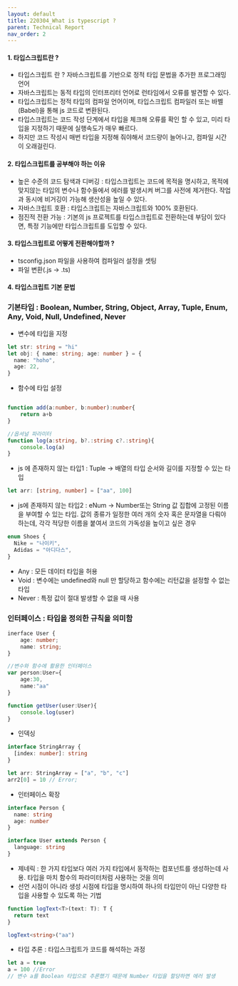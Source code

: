 ```yaml
---
layout: default
title: 220304_What is typescript ?
parent: Technical Report
nav_order: 2
---
```


#### 1. 타입스크립트란 ?

- 타입스크립트 란 ? 자바스크립트를 기반으로 정적 타입 문법을 추가한 프로그래밍 언어
- 자바스크립트는 동적 타입의 인터프리터 언어로 런타임에서 오류를 발견할 수 있다.
- 타입스크립트는 정적 타입의 컴파일 언어이며, 타입스크립트 컴파일러 또는 바벨(Babel)을 통해 js 코드로 변환된다.
- 타입스크립트는 코드 작성 단계에서 타입을 체크해 오류를 확인 할 수 있고, 미리 타입을 지정하기 때문에 실행속도가 매우 빠르다.
- 하지만 코드 작성시 매번 타입을 지정해 줘야해서 코드량이 늘어나고, 컴파일 시간이 오래걸린다.

#### 2. 타입스크립트를 공부해야 하는 이유

- 높은 수준의 코드 탐색과 디버깅 : 타입스크립트는 코드에 목적을 명시하고, 목적에 맞지않는 타입의 변수나 함수들에서 에러를 발생시켜 버그를 사전에 제거한다. 작업과 동시에 비거깅이 가능해 생산성을 높일 수 있다.
- 자바스크립트 호환 : 타입스크립트는 자바스크립트와 100% 호환된다.
- 점진적 전환 가능 : 기본의 js 프로젝트를 타입스크립트로 전환하는데 부담이 있다면, 특정 기능에만 타입스크립트를 도입할 수 있다.

#### 3. 타입스크립트로 어떻게 전환해야할까 ?

- tsconfig.json 파일을 사용하여 컴파일러 설정을 셋팅
- 파일 변환(.js -> .ts)

#### 4. 타입스크립트 기본 문법

### 기본타입 : Boolean, Number, String, Object, Array, Tuple, Enum, Any, Void, Null, Undefined, Never

- 변수에 타입을 지정

```ts
let str: string = "hi"
let obj: { name: string; age: number } = {
  name: "hoho",
  age: 22,
}
```

- 함수에 타입 설정

```ts

function add(a:number, b:number):number{
    return a+b
}

//옵셔널 파라미터
function log(a:string, b?.:string c?.:string){
    console.log(a)
}

```

- js 에 존재하지 않는 타입1 : Tuple -> 배열의 타입 순서와 길이를 지정할 수 있는 타입

```ts
let arr: [string, number] = ["aa", 100]
```

- js에 존재하지 않는 타입2 : eNum -> Number또는 String 값 집합에 고정된 이름을 부여할 수 있는 타입. 값의 종류가 일정한 여러 개의 숫자 혹은 문자열을 다뤄야 하는데, 각각 적당한 이름을 붙여서 코드의 가독성을 높이고 싶은 경우

```ts
enum Shoes {
  Nike = "나이키",
  Adidas = "아디다스",
}
```

- Any : 모든 데이터 타입을 허용
- Void : 변수에는 undefined와 null 만 할당하고 함수에는 리턴값을 설정할 수 없는 타입
- Never : 특정 값이 절대 발생할 수 없을 때 사용

### 인터페이스 : 타입을 정의한 규칙을 의미함

```ts
inerface User {
    age: number;
    name: string;
}

//변수와 함수에 활용한 인터페이스
var person:User={
    age:30,
    name:"aa"
}

function getUser(user:User){
    console.log(user)
}

```

- 인덱싱

```ts
interface StringArray {
  [index: number]: string
}

let arr: StringArray = ["a", "b", "c"]
arr2[0] = 10 // Error;
```

- 인터페이스 확장

```ts
interface Person {
  name: string
  age: number
}

interface User extends Person {
  language: string
}
```

- 제네릭 : 한 가지 타입보다 여러 가지 타입에서 동작하는 컴포넌트를 생성하는데 사용. 타입을 마치 함수의 파라미터처럼 사용하는 것을 의미
- 선언 시점이 아니라 생성 시점에 타입을 명시하여 하나의 타입만이 아닌 다양한 타입을 사용할 수 있도록 하는 기법

```ts
function logText<T>(text: T): T {
  return text
}

logText<string>("aa")
```

- 타입 추론 : 타입스크립트가 코드를 해석하는 과정

```ts
let a = true
a = 100 //Error
// 변수 a를 Boolean 타입으로 추론했기 때문에 Number 타입을 할당하면 에러 발생
```
